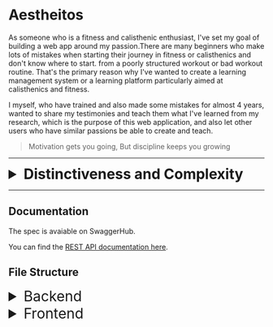 # Aestheitos

As someone who is a fitness and calisthenic enthusiast, I've set my goal of building a web app around my passion.There are many beginners who make lots of mistakes when starting their journey in fitness or calisthenics and don't know where to start. from a poorly structured workout or bad workout routine. That's the primary reason why I've wanted to create a learning management system or a learning platform particularly aimed at calisthenics and fitness.

I myself, who have trained and also made some mistakes for almost 4 years, wanted to share my testimonies and teach them what I've learned from my research, which is the purpose of this web application, and also let other users who have similar passions be able to create and teach.

> Motivation gets you going, But discipline keeps you growing

---
<!-- markdownlint-disable MD033 -->
<details>
<summary style="font-size: 2em; font-weight: bold"> Distinctiveness and Complexity </summary>

This project is an online learning platform dedicated to fitness and calisthenics. It allows users to enroll in training programs and courses created by verified users. Creating a course is never easy without a nice user interface.Each course includes a lecture, a training plan with workout demonstrations and a discussion or comment where users can interact with each other. The platform emphasizes community learning and engagement, making fitness education accessible and enjoyable for everyone. In addition, I've also implemented a blog where the admin or staff can create and post their own and let other users read the published blog. Of course, it should be easy to create a blog, in which I've integrated a WYSIWYG (What You See Is What You Get) for a nice UI/UX, which, in my opinion, is the reason why it is ***distinct*** from other apps.

Before I've started the implementation or coding of this project, I've first created my pseudocode, an outline, a class diagram for my models, watched some tutorials, read Django's Rest Framework (DRF), React and React-router documentation, etc. The main reason is that I wanted it to be interactive. Vite + React serves as the frontend, making this web app an SPA model. via communicating through the backend server with its rest endpoints, which is Django.

In my outline i have my own **specifications** for my project, as follows:

> I'll just keep it short, :D

- **Models**: User, Blog, BlogComments Course, CourseComments, UserProgress, CourseContent,Section, SectionItem, Workouts, WrongExerciseForm, CorrectExerciseForm and Enrollment.
- **Register**: allows users to create or register for an account.
- **Create Course**: Users that are signed should be able to create their own training program or course by visiting the Create page.
  - Instructors should be able to provide a title, description, price, thumbnail, and difficulty level (beginner, intermediate, and advanced) for this course.
  - provide an overview structure (e.g., specify how many weeks or how long this course is, or provide valuable information and education) via a video or a lecture.
  - Instructors can create a section or accordion / modal specifying its frequency, i.e., how many times per week or how often it should be done from range (x, y), or their own heading / description
    - should provide details of the workout from top to bottom inside of our modal.
    - Should be able to add an accordion item or section item with its content either the workout routine or a readme / lecture
  - The User should be presented with a submit for review button.
  - Wysiwyg textfields? (optional feature).
- **Pending Courses**: Admins and staff should be able to visit a Pending page.displays all courses with the status pending.
  - Admins or staff should be able to review whether to approve a course or reject it.
  - Accepted and reviewed courses must notify the creator or instructor of that particular course.
- **Course Catalog**: Index page, where a list of available courses created by instructors is displayed. Each course must include a title, description, thumbnail, difficulty level, number of enrollees, rating, and posted time. All users can see this.
  - display the average course’s rating i.e the no. stars.
  - Sorted by Popularity and Recent.
- **Search**: :  Allow the user to type a query into the search box for a course.
  - if query similarly matches a course , display the course results.
  - clicking on any result course should redirect the user.
- **Course**: Clicking a course should redirect the user to a page where they can view the course’s details.
  - The user that is signed in and enrolled should be able to see the content where its elements (title, images, description, sections/modals, etc.) should be displayed; if not, don’t show the remaining content and ask the user to create an account or have them sign in ‘IF NOT AUTHENTICATED’, or if they are not enrolled,  ask the user to enroll.
  - Users that are signed in should also be able to track and manage their progress by marking the section / week as complete or checked (if enrolled).
  - User that are authenticated or signed and enrolled should be able to rate the program/course (from 1-5 scale).
  - If enrolled, display a checkbox per section in course content for progress tracking.
  - Instructors (creators of the course) and admins and staff should be able to remove or delete the course by displaying a delete button form.
  - Instructors (creator of the course) and admin and staff should be able to edit or modify the course, displaying a edit button form that causes them to redirect to another route.
- **Edit**: The admins or the authenticated Users should be able to edit the Courses or Blogs via redirecting them.
  - Instructor (creator of the course) or Author (creator of the blog)  should be able to edit by clicking **EDIT** button in the course content page and modify their work.
- **Delete**: Instructor (creator of the course) or Author (creator of the blog) should be able to delete by clicking **DELETE** button in the course content page or blog and delete their work
  - Only the creator of the course and staff can delete the course instance.
  - Only the staff can delete the blog instance
- *optional* **Animation**: Use ReactSpring for the home page implemented it yourself through trial and error
- **Enrollment**: Users who are authenticated should be able to enroll in a course.
  - Instructors shouldn’t be able to enroll in their own course ( but can enroll in other’s course)
- **Enrolled page**: Users who are signed should be able to visit an enrolled page and track their progress.
  - Users can remove it by unenrolling the course.
  - Display each course’s progress bar.
- **Comments**: Allows users to comment on course material and on a blog post.
  - Users who are authenticated should be able to comment on course material or blog post if not redirected to log in.
  - Users can reply to each other (replies should be indented).
  - Users should be able to click a edit button and modify their comment
  - They should be able to click a delete button and delete their comment
- **Create Blog**: Staff or superusers who are signed in should be able to write a new blog in an editor via its route and then click the submit post button.
  - Allows Staffs or Superuser to post a blog, which, if logged in, should be displayed with an editor and so that they can create their own blog.
  - Implement a wysiwyg editor using Quill for User experience and functionality
- **Blogs**: Users should be able to see all Blog posts from users, with the most recent posts first
- **Pagination**: On the page that display courses and blogs, for courses there should be only be 15 cards and 10 blog post on a page. If there are more than that, A “Next” button should appear to take the user to the next page of courses or blog posts (which should be older than the current page of courses and blog posts). if not on the first page, a “Previous” button should appear to take the user to the previous page as well

Well, besides all these, I've probably forgotten to document some other features. and went beyond the scope of my specification or outline.

This is my class diagram or database schema for my models. However, my models are changing often, so this is not updated or reflected to my django models.

![Class diagram of my Django model that i've created in lucidchart](/images/images/Capstone-2.jpeg)
  
Here's also my rough idea or flowchart of how a user might interact with my system, and this is just my plan, so everything might not be accurate and apply to the system itself:

![Flowchart of my LMS that i've created in lucidchart](/images/images/APP%20FLOW%20-%20UI%20FLOW.jpeg)
![Flowchart of my LMS that i've created in lucidchart](/images/images/APP%20FLOW%20-%20UI%20FLOW-2.jpeg)

So to simplify the scribble above, it's actually just an MVC pattern. DRF is the controlller and the model, while our React app is the view in this case.

![MVC ARCHITECTURE PATTERN IMAGE](images/images/1700972779305.png)
Lastly, this is the **NOT** final of my UI tree. This is just a plan that I had in mind; however, it changed when I read the documentation for the React router. My real implementation is very far from this:

![UI TREE of my Frontend that i've created in lucidchart](/images/images/Capstone%20UI%20TREE%20-%20hiearchy%20(React).jpeg)

Based on my explanations and everything that I've included, I would say that my project is fairly complex, if not much more complex than the given project that I've done in CS50W.

</details>

---

## Documentation

The spec is avaiable on SwaggerHub.

You can find the [REST API documentation here](https://app.swaggerhub.com/apis-docs/jerichokunserrano_gmail.com/AestheitosLMS/1.0.0).

## File Structure

<!-- markdownlint-disable MD033 -->
<details>

<summary style="font-size: 2em"> Backend </summary>

The Django Rest Framework makes it easier for us to design an API for CRUD (Create, Read, Update and Delete) operations.

## learn app

```None
learn
├── __pycache__
├── management
|  ├── __pycache
|  ├── runapscheduler
├──  migrations
├──  __init__.py 
├──  .gitignore 
├──  admin.py
├──  apps.py 
├──  custom_serializer.py
├──  helpers.py
├──  models.py
├──  serializers.py
├──  test_api.py
├──  test_api2.py
├──  test_models.py
├──  urls.py
└──  views.py
```

### `.gitignore`

Tells Git don't track files in here to be pushed.

### `admin.py`

Register models for Django's admin interface

```python
# existing code

admin.site.register(User)
admin.site.register(UserProgress)
admin.site.register(Course)
admin.site.register(CourseContent)
admin.site.register(CourseRating)
admin.site.register(CourseComments)

# existing code
```

### `helpers.py`

Helper Functions for Authentication, Lookup, and Custom Mixin, which are just overriden methods (polymorphism) to be used for inheritance

```python
# existing code

def user_authentication(request):
    """
    Validating token for authentication purposes.
    Ensure that the user is logged in.

    return user instance
    """

    token = request.COOKIES.get("jwt")

    if not token:
        raise AuthenticationFailed("Unauthenticated!")

    try:
        payload = jwt.decode(token, key="secret", algorithms=["HS256"])
    except jwt.ExpiredSignatureError:
        raise AuthenticationFailed("Unauthenticated!")

    user = User.objects.filter(id=payload["id"]).first()

    return user

def is_valid_ownership(user, course_id):
    """
    we check if this course belongs to the instructor(creator of the course)
    """
    # existing code...

class CreateAPIMixin(CreateModelMixin):
    """
    Apply this mixin for APIView that requires authentication before creating
    This is to override exisitng create method (Polymorphism).
    """

    def perform_create(self, serializer):
        user = user_authentication(self.request)

        # checking for additional arguements i.e pk so that our method will be flexible/ resuable for different serializers
        parameters = inspect.signature(serializer.save_with_auth_user).parameters
        if "pk" in parameters:
            try:
                serializer.save_with_auth_user(user, self.kwargs["pk"])
            except KeyError:
                serializer.save_with_auth_user(user, None)
        else:
            serializer.save_with_auth_user(user)

# existing code
```

### `models.py`

Django Models, or entities in the database, also created a custom method such as

```python
delete_with_auth_user(self, user):
    # if instance is not created by user 
    # raises an authentication failed
```

for instances that were only deleted by their creator.

```python
# existing code

class User(AbstractUser):
    # existing code

# other code

class Course(models.Model):
    """
    Represents a course in the learning platform.
    """

    STATUS_CHOICES = [
        ("P", "Pending"),
        ("A", "Approved"),
        ("R", "Rejected"),
    ]

    DIFFICULTY_CHOICES = [
        ("BG", "Beginner"),
        ("IN", "Intermediate"),
        ("AD", "Advanced"),
    ]
    title = models.CharField(max_length=100)
    description = models.TextField()
    thumbnail = models.ImageField(upload_to="images/", null=True, blank=True)
    difficulty = models.CharField(max_length=2, choices=DIFFICULTY_CHOICES)
    course_created = models.DateTimeField(auto_now_add=True)
    course_updated = models.DateTimeField(auto_now_add=True)
    created_by = models.ForeignKey(
        "User", on_delete=models.CASCADE, related_name="creator"
    )
    status = models.CharField(max_length=1, choices=STATUS_CHOICES, default="P")

    def __str__(self):
        return f"( id: {self.id}) Course: {self.title}. By {self.created_by.username}"

    def delete_with_auth_user(self, user):
        if self.created_by != user:
            raise AuthenticationFailed("Not allowed to delete")
        self.delete()

    def course_rating_average(self):
        return self.course_rating.aggregate(Avg('rating'))['rating__avg']

# existing code

```

### `serializers.py`

> Serializers allow complex data such as querysets and model instances to be converted to native Python datatypes that can then be easily rendered into JSON, XML or other content types. Serializers also provide deserialization, allowing parsed data to be converted back into complex types, after first validating the incoming data.
> The ModelSerializer class provides a shortcut that lets you automatically create a Serializer class with fields that correspond to the Model fields. - [**Django Rest Framework**](https://www.django-rest-framework.org/api-guide/serializers/#modelserializer)

In addition, I have created my own save method, which is similar to the delete method in `models.py`, i.e.

```python
def save_with_auth_user(self, user, pk, update=False):

    if self.instance.course.created_by != user:
        raise AuthenticationFailed("Not allowed to modify")
    self.save()
```

```python
# existing code

class UserSerializer(ModelSerializer):
    class Meta:
        model = User
        fields = "__all__"
        extra_kwargs = {"password": {"write_only": True}}

    # hashes password
    def create(self, validated_data):
        password = validated_data.pop("password", None)
        instance = self.Meta.model(**validated_data)
        if password is not None:
            instance.set_password(password)
        instance.save()
        return instance

# other code

class CourseSerializer(ModelSerializer):
    average_rating = serializers.SerializerMethodField()
    class Meta:
        model = Course
        fields = "__all__"
        read_only_fields = ["created_by"]

    def save_with_auth_user(self, user, pk, update=False):

        if update:
            # Check if 'read' is the only field being updated
            if set(self.validated_data.keys()) == {"read"}:
                self.instance.read = self.validated_data.get("read")
                self.instance.save(update_fields=["read"])
                return

            if "status" in self.validated_data and not user.is_staff:
                raise AuthenticationFailed("Only staff can change the status")

            if user.is_superuser or user.is_staff:
                self.save()
            elif self.instance.created_by == user:
                self.save()
            else:
                raise AuthenticationFailed("Not allowed to modify")

            self.save()
            return
        self.save(created_by=user)

# existing code
```

An example of this is that before saving the instance's data, the function will first check if this instance belongs to the user and raise an authentication failure if not.

```cURL
curl --location --request PATCH 'http://127.0.0.1:8000/course/55' \
--header 'Cookie: jwt=someJWTToken; access=someAccessToken; refresh=someRefreshToken' \
--header 'Content-Type: application/json' \
--data '{
    "title": "test for a change",
    "description": "test change",
    "thumbnail": null,
    "difficulty": "IN",
    "price": "123.00",
    "weeks": 123,
    "is_draft": false,
    "read": true
}'
```

```JSON
{
    "detail": "Not allowed to modify"
}
```

### `test_api.py`

Client testing is an important part of ensuring clients are able to perform certain operations.
This file contains test cases. utilizing the [DRF's API test cases](https://www.django-rest-framework.org/api-guide/testing/#api-test-cases)

### `test_api2.py`

This is just an extension for ```test_api.py```, which continues the remaining API testing.

### `test_models.py`

Django Testing: Ensure that Django models or databases work correctly as intended using assertions.

### `urls.py`

This contains all of our endpoints for the generic views that are in the ```views.py```.
The as_view():
> Store the original class on the view function.
>This allows us to discover information about the view when we do URL reverse lookups. Used for breadcrumb generation.

In simpler terms, the as_view() method is used with class-based views. This method converts a class into a view function that can be called when processing a request.

```python
# existing code

app_name = "learn"
urlpatterns = [

    # API CALLS
    path("register", RegisterView.as_view(), name="register"),
    path("login", LoginView.as_view(), name="login"),
    path("logout", LogoutView.as_view(), name="logout"),
    path("user/courses/progress", UserProgressList.as_view(), name="progress-list"),
    path("user/course/<int:pk>/progress", UserProgressDetail.as_view(), name="progress-detail"),
    path('courses', CourseList.as_view(), name='course-list'),
    path('course/<int:pk>/rate', CourseRatingView.as_view(), name="course-rating"),
    path('course/<int:pk>', CourseDetail.as_view(), name='course-detail'),
    path('course/<int:pk>/course-content', CourseContentDetail.as_view(), name='course-content'),
    path('workouts/course/<int:pk>', WorkoutList.as_view(), name="course-workout-list"),
    path('workout/<int:pk>/course', WorkoutDetail.as_view(), name="course-workout-detail"),
    # other route

]
```

### `views.py`

Last but not least, well, it's the main dish of our backend.
I've started coding with APIView, but I was repeating myself with the same operation for CRUD, and the code was very verbose, as it was very tedious to do.
in which I've decided to refactor it and use generic views as they are perfect for the CRUD pattern and applying the DRY (Don't Repeat Yourself) principle. though some exceptions are the register, login, and logout.

```python

class RegisterView(APIView):
    """
    Creates a newly Account
    """

    def post(self, request):
        serializer = UserSerializer(data=request.data)
        serializer.is_valid(raise_exception=True)
        serializer.save()
        return Response(serializer.data)

# other code

class CourseList(CreateAPIMixin, generics.ListCreateAPIView):
    """
    List all courses, or create a new course.
    """

    serializer_class = CourseSerializer
    queryset = Course.objects.all()
    pagination_class = CustomPagination

    # existing code


class CourseDetail(
    UpdateAPIMixin, DeleteAPIMixin, generics.RetrieveUpdateDestroyAPIView
):
    """
    Retrieve, update or delete a course instance
    """

    queryset = Course.objects.all()
    serializer_class = CourseSerializer

# existing code
```

Depending on the view if it's a suffix is List then often it's HTTP methods are GET and CREATE,
if it ends with Detail then often it has GET, PATCH OR PUT, and DELETE for that instance.

The pagination is only applied to CourseList (if there's a pagination = true argument) Or Enrollment views.

example:

```cURL

curl --location --request GET 'http://localhost:8000/courses?page=1&paginate=true' \
--header 'Cookie: jwt=someJWT.eyJpZCI6MTksImV4cCI6MTcwODY5OTQyNCwiaWF0IjoxNzA4MDk0NjI0fQ.WZ08AW0UHZ59TzVSHnp2wxX7z4IUhMn5FUZS_0Qxayc' \
--form 'title="testing testing is_Draft 2 123 "' \
--form 'description="fields hmmasdfafds"' \
--form 'difficulty="BG"' \
--form 'price="1"' \
--form 'weeks="3"' \
--form 'is_draft="false"'

```

```JSON
[
    {
        "id": 56,
        "average_rating": 1.0,
        "created_by_name": "jericho1050",
        "difficulty_display": "Beginner",
        "enrollee_count": 0,
        "title": "TEST",
        "description": "<p>TEST</p>",
        "thumbnail": null,
        "difficulty": "BG",
        "course_created": "2024-06-09",
        "course_updated": "2024-06-09T14:24:46.431690Z",
        "status": "A",
        "price": "0.00",
        "weeks": 3,
        "is_draft": false,
        "read": false,
        "created_by": 1
    },
    {
        //...course
    }
    {
        //...course
    }
    //etc
]
```

</details>

<details>
<summary style="font-size: 2em;">Frontend</summary>

We use Vite as our bundler for our single-page application.

## React App

Used [tree-cli](https://github.com/MrRaindrop/tree-cli?tab=readme-ov-file)

```None
 tree -l 3 -o out.txt --ignore 'dist, node_modules'
```

</details>
